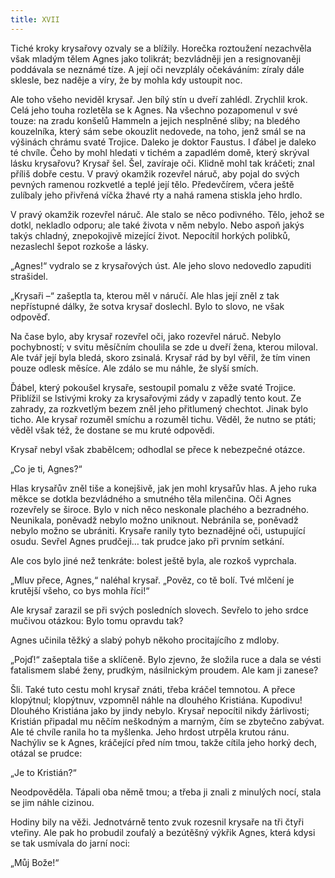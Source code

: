 ```yaml
---
title: XVII
---
```


  

Tiché kroky krysařovy ozvaly se a blížily. Horečka roztoužení nezachvěla však mladým tělem Agnes jako tolikrát; bezvládněji jen a resignovaněji poddávala se neznámé tíze. A její oči nevzplály očekáváním: zíraly dále sklesle, bez naděje a víry, že by mohla kdy ustoupit noc.

Ale toho všeho neviděl krysař. Jen bílý stín u dveří zahlédl. Zrychlil krok. Celá jeho touha rozletěla se k Agnes. Na všechno pozapomenul v své touze: na zradu konšelů Hammeln a jejich nesplněné sliby; na bledého kouzelníka, který sám sebe okouzlit nedovede, na toho, jenž smál se na výšinách chrámu svaté Trojice. Daleko je doktor Faustus. I ďábel je daleko té chvíle. Čeho by mohl hledati v tichém a zapadlém domě, který skrýval lásku krysařovu? Krysař šel. Šel, zavíraje oči. Klidně mohl tak kráčeti; znal příliš dobře cestu. V pravý okamžik rozevřel náruč, aby pojal do svých pevných ramenou rozkvetlé a teplé její tělo. Předevčírem, včera ještě zulíbaly jeho přivřená víčka žhavé rty a nahá ramena stiskla jeho hrdlo.

V pravý okamžik rozevřel náruč. Ale stalo se něco podivného. Tělo, jehož se dotkl, nekladlo odporu; ale také života v něm nebylo. Nebo aspoň jakýs takýs chladný, znepokojivě mizející život. Nepocítil horkých polibků, nezaslechl šepot rozkoše a lásky.

„Agnes!“ vydralo se z krysařových úst. Ale jeho slovo nedovedlo zapuditi strašidel.

„Krysaři –“ zašeptla ta, kterou měl v náručí. Ale hlas její zněl z tak nepřístupné dálky, že sotva krysař doslechl. Bylo to slovo, ne však odpověď.

Na čase bylo, aby krysař rozevřel oči, jako rozevřel náruč. Nebylo pochybností; v svitu měsíčním choulila se zde u dveří žena, kterou miloval. Ale tvář její byla bledá, skoro zsinalá. Krysař rád by byl věřil, že tím vinen pouze odlesk měsíce. Ale zdálo se mu náhle, že slyší smích.

Ďábel, který pokoušel krysaře, sestoupil pomalu z věže svaté Trojice. Přiblížil se lstivými kroky za krysařovými zády v zapadlý tento kout. Ze zahrady, za rozkvetlým bezem zněl jeho přitlumený chechtot. Jinak bylo ticho. Ale krysař rozuměl smíchu a rozuměl tichu. Věděl, že nutno se ptáti; věděl však též, že dostane se mu kruté odpovědi.

Krysař nebyl však zbabělcem; odhodlal se přece k nebezpečné otázce.

„Co je ti, Agnes?“

Hlas krysařův zněl tiše a konejšivě, jak jen mohl krysařův hlas. A jeho ruka měkce se dotkla bezvládného a smutného těla milenčina. Oči Agnes rozevřely se široce. Bylo v nich něco neskonale plachého a bezradného. Neunikala, poněvadž nebylo možno uniknout. Nebránila se, poněvadž nebylo možno se ubrániti. Krysaře ranily tyto beznadějné oči, ustupující osudu. Sevřel Agnes prudčeji… tak prudce jako při prvním setkání.

Ale cos bylo jiné než tenkráte: bolest ještě byla, ale rozkoš vyprchala.

„Mluv přece, Agnes,“ naléhal krysař. „Pověz, co tě bolí. Tvé mlčení je krutější všeho, co bys mohla říci!“

Ale krysař zarazil se při svých posledních slovech. Sevřelo to jeho srdce mučivou otázkou: Bylo tomu opravdu tak?

Agnes učinila těžký a slabý pohyb někoho procitajícího z mdloby.

„Pojď!“ zašeptala tiše a sklíčeně. Bylo zjevno, že složila ruce a dala se vésti fatalismem slabé ženy, prudkým, násilnickým proudem. Ale kam ji zanese?

Šli. Také tuto cestu mohl krysař znáti, třeba kráčel temnotou. A přece klopýtnul; klopýtnuv, vzpomněl náhle na dlouhého Kristiána. Kupodivu! Dlouhého Kristiána jako by jindy nebylo. Krysař nepocítil nikdy žárlivosti; Kristián připadal mu něčím neškodným a marným, čím se zbytečno zabývat. Ale té chvíle ranila ho ta myšlenka. Jeho hrdost utrpěla krutou ránu. Nachýliv se k Agnes, kráčející před ním tmou, takže cítila jeho horký dech, otázal se prudce:

„Je to Kristián?“

Neodpověděla. Tápali oba němě tmou; a třeba ji znali z minulých nocí, stala se jim náhle cizinou.

Hodiny bily na věži. Jednotvárně tento zvuk rozesnil krysaře na tři čtyři vteřiny. Ale pak ho probudil zoufalý a bezútěšný výkřik Agnes, která kdysi se tak usmívala do jarní noci:

„Můj Bože!“
